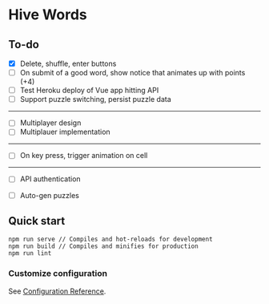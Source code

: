 # Hive Words

## To-do

- [x] Delete, shuffle, enter buttons
- [ ] On submit of a good word, show notice that animates up with points (+4)
- [ ] Test Heroku deploy of Vue app hitting API
- [ ] Support puzzle switching, persist puzzle data

---

- [ ] Multiplayer design
- [ ] Multiplauer implementation

---


- [ ] On key press, trigger animation on cell

---

- [ ] API authentication

- [ ] Auto-gen puzzles



## Quick start

```
npm run serve // Compiles and hot-reloads for development
npm run build // Compiles and minifies for production
npm run lint
```

### Customize configuration
See [Configuration Reference](https://cli.vuejs.org/config/).
